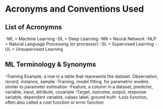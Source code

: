 # Acronyms and Conventions Used

## List of Acronymns

-ML = Machine Learning
-DL = Deep Learning
-NN = Neural Network
-NLP = Natural Language Processing (or processor)
-SL = Supervised Learning
-UL = Unsupervised Learning

## ML Terminology & Synonyms

-Training Example, a row in a table that represents the dataset. Observation, record, instance, sample
-Training, model fitting, for parametric models similar to parameter estimation
-Feature, a column in a dataset, predictor, variable, input, attribute, covariate
-Target, outcome, output, response variable, dependant variable, calass label, ground truth
-Loss function, often also called a cost function or error function